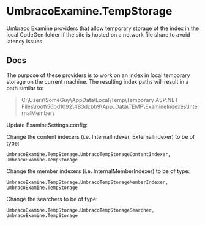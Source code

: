 UmbracoExamine.TempStorage
==========================

Umbraco Examine providers that allow temporary storage of the index in the local CodeGen folder if the site is hosted on a network file share to avoid latency issues.

## Docs

The purpose of these providers is to work on an index in local temporary storage on the current machine. The resulting index paths will result in a path similar to:

> C:\Users\SomeGuy\AppData\Local\Temp\Temporary ASP.NET Files\root\56bd1092\483dcbb9\App_Data\TEMP\ExamineIndexes\InternalMember\

Update ExamineSettings.config:

Change the content indexers (i.e. InternalIndexer, ExternalIndexer) to be of type:

    UmbracoExamine.TempStorage.UmbracoTempStorageContentIndexer, UmbracoExamine.TempStorage
  
Change the member indexers (i.e. InternalMemberIndexer) to be of type:

    UmbracoExamine.TempStorage.UmbracoTempStorageMemberIndexer, UmbracoExamine.TempStorage
  
Change the searchers to be of type:

    UmbracoExamine.TempStorage.UmbracoTempStorageSearcher, UmbracoExamine.TempStorage
  
